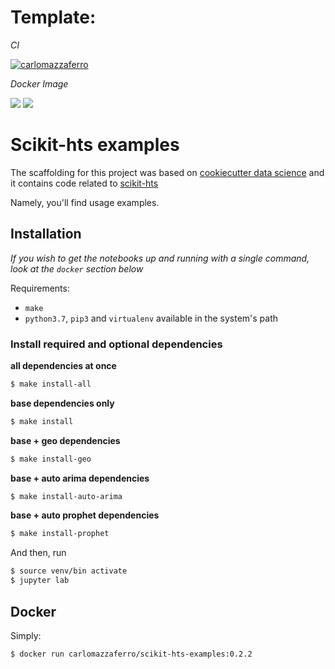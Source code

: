 # Template:

*CI*

[![carlomazzaferro](https://circleci.com/gh/carlomazzaferro/scikit-hts-examples.svg?style=svg)](https://circleci.com/gh/carlomazzaferro/scikit-hts-examples)

*Docker Image*

[![](https://images.microbadger.com/badges/image/carlomazzaferro/scikit-hts-examples:0.2.2.svg)](https://microbadger.com/images/carlomazzaferro/scikit-hts-examples:0.2.2 "Get your own image badge on microbadger.com")
[![](https://images.microbadger.com/badges/version/carlomazzaferro/scikit-hts-examples:0.2.2.svg)](https://microbadger.com/images/carlomazzaferro/scikit-hts-examples:0.2.2 "Get your own version badge on microbadger.com")


Scikit-hts examples
==============================

The scaffolding for this project was based on 
[cookiecutter data science](https://drivendata.github.io/cookiecutter-data-science/)
and it contains code related to [scikit-hts](https://github.com/carlomazzaferro/scikit-hts)

Namely, you'll find usage examples. 

Installation
------------

*If you wish to get the notebooks up and running with a single command, look at the `docker` section below*

Requirements:

- `make`
- `python3.7`, `pip3` and `virtualenv` available in the system's path

###  Install required and optional dependencies

**all dependencies at once**

```bash
$ make install-all
```

**base dependencies only**

```bash
$ make install
```

**base + geo dependencies**

```bash
$ make install-geo
```

**base + auto arima dependencies**

```bash
$ make install-auto-arima
```

**base + auto prophet dependencies**

```bash
$ make install-prophet
```

And then, run 

```bash
$ source venv/bin activate 
$ jupyter lab 
```

Docker
------

Simply:

```bash
$ docker run carlomazzaferro/scikit-hts-examples:0.2.2
```





